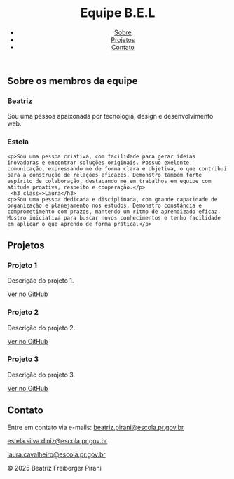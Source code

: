 <!DOCTYPE html>
<html lang="pt-br">
<head>
  <meta charset="UTF-8" />
  <meta name="viewport" content="width=device-width, initial-scale=1.0"/>
  <title>Portfólio B.E.L</title>
  <link rel="stylesheet" href="style.css" />
</head>
<body>
  <header>
    <h1 class="titulo rosa">Equipe B.E.L</h1>
    <nav>
      <ul>
        <li><a href="#sobre">Sobre</a></li>
        <li><a href="#projetos">Projetos</a></li>
        <li><a href="#contato">Contato</a></li>
      </ul>
    </nav>
  </header>

  <section id="sobre">
    <h2 class="titulo amarelo">Sobre os membros da equipe</h2>
    <h3 class=>Beatriz</h3>
    <p>Sou uma pessoa apaixonada por tecnologia, design e desenvolvimento web.</p>
    <h3 class=>Estela</h3>
  
    <p>Sou uma pessoa criativa, com facilidade para gerar ideias inovadoras e encontrar soluções originais. Possuo exelente comunicação, expressando me de forma clara e objetiva, o que contribui para a construção de relações eficazes. Demonstro também forte espírito de colaboração, destacando me em trabalhos em equipe com atitude proativa, respeito e cooperação.</p>
     <h3 class=>Laura</h3>
    <p>Sou uma pessoa dedicada e disciplinada, com grande capacidade de organização e planejamento nos estudos. Demonstro constância e comprometimento com prazos, mantendo um ritmo de aprendizado eficaz. Mostro iniciativa para buscar novos conhecimentos e tenho facilidade em aplicar o que aprendo de forma prática.</p>
  </section>

  <section id="projetos">
    <h2 class="titulo azul">Projetos</h2>
    <div class="projeto">
      <h3>Projeto 1</h3>
      <p>Descrição do projeto 1.</p>
      <a href="#">Ver no GitHub</a>
    </div>
    <div class="projeto">
      <h3>Projeto 2</h3>
      <p>Descrição do projeto 2.</p>
      <a href="#">Ver no GitHub</a>
    </div>
    <div class="projeto">
      <h3>Projeto 3</h3>
      <p>Descrição do projeto 3.</p>
      <a href="#">Ver no GitHub</a>
     </div>
  </section>

  <section id="contato">
    <h2 class="titulo verde">Contato</h2>
    <p>Entre em contato via e-mails: <a href="beatriz.pirani@escola.pr.gov.br"
                                       >beatriz.pirani@escola.pr.gov.br</a></p>
                                      <a href="estela.silva.diniz@escola.pr.gov.br"
                                       >estela.silva.diniz@escola.pr.gov.br</a></p>
                                      <a href="laura.cavalheiro@escola.pr.gov.br"
                                        >laura.cavalheiro@escola.pr.gov.br</a></p>
                                     
  </section>

  <footer>
    <p>&copy; 2025 Beatriz Freiberger Pirani</p>
  </footer>

  <script src="script.js"></script>
</body>
</html>
